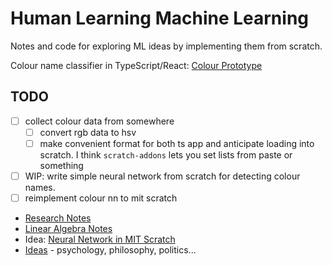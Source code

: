 # Human Learning Machine Learning

Notes and code for exploring ML ideas by implementing them from scratch.

Colour name classifier in TypeScript/React: [Colour Prototype](color-prototype/README.md)

## TODO

* [ ] collect colour data from somewhere
    * [ ] convert rgb data to hsv
    * [ ] make convenient format for both ts app and anticipate loading into scratch.
      I think `scratch-addons` lets you set lists from paste or something
* [ ] WIP: write simple neural network from scratch for detecting colour names.
* [ ] reimplement colour nn to mit scratch

* [Research Notes](ml-research.md)
* [Linear Algebra Notes](linear-algebra.md)
* Idea: [Neural Network in MIT Scratch](scratch-nn.md)
* [Ideas](ideas.md) - psychology, philosophy, politics...